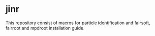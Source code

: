 # jinr
This repository consist of macros for particle identification and fairsoft, fairroot and mpdroot installation guide.
